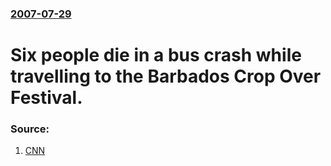 ### [2007-07-29](/news/2007/07/29/index.md)

#  Six people die in a bus crash while travelling to the Barbados Crop Over Festival. 




### Source:

1. [CNN](http://edition.cnn.com/2007/WORLD/americas/07/29/barbados.wreck/index.html?eref=rss_world)

